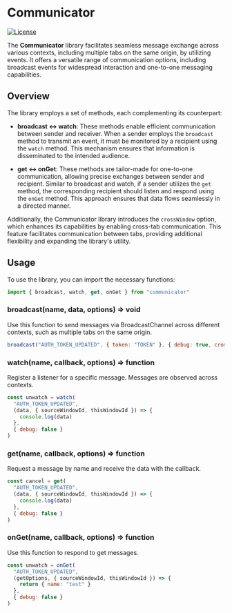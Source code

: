 # Communicator

[![License](https://img.shields.io/badge/License-Apache%202.0-blue.svg)](LICENSE)

The **Communicator** library facilitates seamless message exchange across various contexts, including multiple tabs on the same origin, by utilizing events. It offers a versatile range of communication options, including broadcast events for widespread interaction and one-to-one messaging capabilities.

## Overview

The library employs a set of methods, each complementing its counterpart:

- **broadcast <-> watch**: These methods enable efficient communication between sender and receiver. When a sender employs the `broadcast` method to transmit an event, it must be monitored by a recipient using the `watch` method. This mechanism ensures that information is disseminated to the intended audience.

- **get <-> onGet**: These methods are tailor-made for one-to-one communication, allowing precise exchanges between sender and recipient. Similar to broadcast and watch, if a sender utilizes the `get` method, the corresponding recipient should listen and respond using the `onGet` method. This approach ensures that data flows seamlessly in a directed manner.

Additionally, the Communicator library introduces the `crossWindow` option, which enhances its capabilities by enabling cross-tab communication. This feature facilitates communication between tabs, providing additional flexibility and expanding the library's utility.

## Usage

To use the library, you can import the necessary functions:

```javascript
import { broadcast, watch, get, onGet } from "communicator"
```

### broadcast(name, data, options) ⇒ void

Use this function to send messages via BroadcastChannel across different contexts, such as multiple tabs on the same origin.

```javascript
broadcast("AUTH_TOKEN_UPDATED", { token: "TOKEN" }, { debug: true, crossWindow: false })
```

### watch(name, callback, options) ⇒ function

Register a listener for a specific message. Messages are observed across contexts.

```javascript
const unwatch = watch(
  "AUTH_TOKEN_UPDATED",
  (data, { sourceWindowId, thisWindowId }) => {
    console.log(data)
  },
  { debug: false }
)
```

### get(name, callback, options) ⇒ function

Request a message by name and receive the data with the callback.

```javascript
const cancel = get(
  "AUTH_TOKEN_UPDATED",
  (data, { sourceWindowId, thisWindowId }) => {
    console.log(data)
  },
  { debug: false }
)
```

### onGet(name, callback, options) ⇒ function

Use this function to respond to get messages.

```javascript
const unwatch = onGet(
  "AUTH_TOKEN_UPDATED",
  (getOptions, { sourceWindowId, thisWindowId }) => {
    return { name: "test" }
  },
  { debug: false }
)
```
